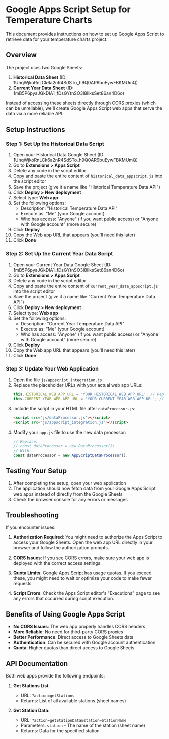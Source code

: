 # Google Apps Script Setup for Temperature Charts

This document provides instructions on how to set up Google Apps Script to retrieve data for your temperature charts project.

## Overview

The project uses two Google Sheets:
1. **Historical Data Sheet** (ID: 1UhqWjkoRnLCk6a2nR4SdSTo_h9Q0AR9buEywFBKMUmQ)
2. **Current Year Data Sheet** (ID: 1mB5P6pyaJGkDIA1_fDsGYtnSO3I8IlksSet86an4D6o)

Instead of accessing these sheets directly through CORS proxies (which can be unreliable), we'll create Google Apps Script web apps that serve the data via a more reliable API.

## Setup Instructions

### Step 1: Set Up the Historical Data Script

1. Open your Historical Data Google Sheet (ID: 1UhqWjkoRnLCk6a2nR4SdSTo_h9Q0AR9buEywFBKMUmQ)
2. Go to **Extensions > Apps Script**
3. Delete any code in the script editor
4. Copy and paste the entire content of `historical_data_appscript.js` into the script editor
5. Save the project (give it a name like "Historical Temperature Data API")
6. Click **Deploy > New deployment**
7. Select type: **Web app**
8. Set the following options:
   - Description: "Historical Temperature Data API"
   - Execute as: "Me" (your Google account)
   - Who has access: "Anyone" (if you want public access) or "Anyone with Google account" (more secure)
9. Click **Deploy**
10. Copy the Web app URL that appears (you'll need this later)
11. Click **Done**

### Step 2: Set Up the Current Year Data Script

1. Open your Current Year Data Google Sheet (ID: 1mB5P6pyaJGkDIA1_fDsGYtnSO3I8IlksSet86an4D6o)
2. Go to **Extensions > Apps Script**
3. Delete any code in the script editor
4. Copy and paste the entire content of `current_year_data_appscript.js` into the script editor
5. Save the project (give it a name like "Current Year Temperature Data API")
6. Click **Deploy > New deployment**
7. Select type: **Web app**
8. Set the following options:
   - Description: "Current Year Temperature Data API"
   - Execute as: "Me" (your Google account)
   - Who has access: "Anyone" (if you want public access) or "Anyone with Google account" (more secure)
9. Click **Deploy**
10. Copy the Web app URL that appears (you'll need this later)
11. Click **Done**

### Step 3: Update Your Web Application

1. Open the file `js/appscript_integration.js`
2. Replace the placeholder URLs with your actual web app URLs:
   ```javascript
   this.HISTORICAL_WEB_APP_URL = 'YOUR_HISTORICAL_WEB_APP_URL'; // Replace with URL from Step 1
   this.CURRENT_YEAR_WEB_APP_URL = 'YOUR_CURRENT_YEAR_WEB_APP_URL'; // Replace with URL from Step 2
   ```
3. Include the script in your HTML file after `dataProcessor.js`:
   ```html
   <script src="js/dataProcessor.js"></script>
   <script src="js/appscript_integration.js"></script>
   ```
4. Modify your `app.js` file to use the new data processor:
   ```javascript
   // Replace:
   // const dataProcessor = new DataProcessor();
   // With:
   const dataProcessor = new AppScriptDataProcessor();
   ```

## Testing Your Setup

1. After completing the setup, open your web application
2. The application should now fetch data from your Google Apps Script web apps instead of directly from the Google Sheets
3. Check the browser console for any errors or messages

## Troubleshooting

If you encounter issues:

1. **Authorization Required**: You might need to authorize the Apps Script to access your Google Sheets. Open the web app URL directly in your browser and follow the authorization prompts.

2. **CORS Issues**: If you see CORS errors, make sure your web app is deployed with the correct access settings.

3. **Quota Limits**: Google Apps Script has usage quotas. If you exceed these, you might need to wait or optimize your code to make fewer requests.

4. **Script Errors**: Check the Apps Script editor's "Executions" page to see any errors that occurred during script execution.

## Benefits of Using Google Apps Script

- **No CORS Issues**: The web app properly handles CORS headers
- **More Reliable**: No need for third-party CORS proxies
- **Better Performance**: Direct access to Google Sheets data
- **Authentication**: Can be secured with Google account authentication
- **Quota**: Higher quotas than direct access to Google Sheets

## API Documentation

Both web apps provide the following endpoints:

1. **Get Stations List**:
   - URL: `?action=getStations`
   - Returns: List of all available stations (sheet names)

2. **Get Station Data**:
   - URL: `?action=getStationData&station=StationName`
   - Parameters: `station` - The name of the station (sheet name)
   - Returns: Data for the specified station
